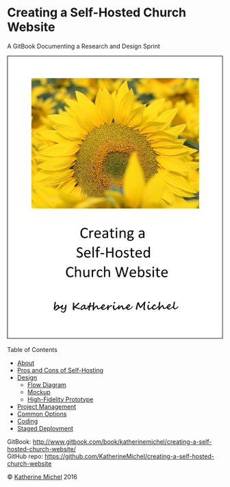 # Creating a Self-Hosted Church Website

A GitBook Documenting a Research and Design Sprint

![](cover.jpg)

Table of Contents
* [About](README.md)
* [Pros and Cons of Self-Hosting](pros-and-cons-of-self-hosting.md)
* [Design](design.md)
   * [Flow Diagram](flow-diagrams.md)
   * [Mockup](mockup.md)
   * [High-Fidelity Prototype](high-fidelity-prototype.md)
* [Project Management](project-management.md)
* [Common Options](common-options.md)
* [Coding](coding.md)
* [Staged Deployment](staged-deployment.md)

GitBook: http://www.gitbook.com/book/katherinemichel/creating-a-self-hosted-church-website/
<br> 
GitHub repo: https://github.com/KatherineMichel/creating-a-self-hosted-church-website

© [Katherine Michel](https://twitter.com/katimichel) 2016


